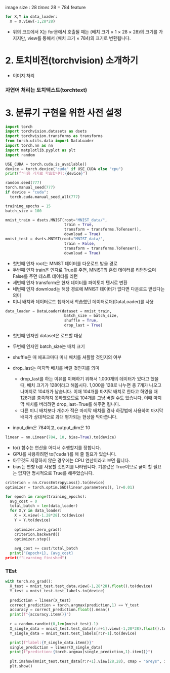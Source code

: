 image size : 28 $times$ 28 = 784 feature

```python
for X,Y in data_loader:
  X = X.view(-1,28*28)
```
- 위의 코드에서 X는 for문에서 호출될 때는 (배치 크기 × 1 × 28 × 28)의 크기를 가지지만, view를 통해서 (배치 크기 × 784)의 크기로 변환됩니다.

# 2. 토치비전(torchvision) 소개하기
- 이미지 처리
### 자연어 처리는 토치텍스트(torchtext)

# 3. 분류기 구현을 위한 사전 설정
```python
import torch
import torchvision.datasets as dsets
import torchvision.transforms as transforms
from torch.utils.data import DataLoader
import torch.nn as nn
import matplotlib.pyplot as plt
import random
```

```python
USE_CUDA = torch.cuda.is_available()
device = torch.device("cuda" if USE_CUDA else "cpu")
print(f"다음 기기로 학습합니다:{device}")
```
```python
random.seed(777)
torch.manual_seed(777)
if device = "cuda":
  torch.cuda.manual_seed_all(777)
```
```python
training_epochs = 15
batch_size = 100
```
```python
mnist_train = dsets.MNIST(root="MNIST_data/",
                          train = True,
                          transform = transforms.ToTenser(),
                          download = True)
mnist_test = dsets.MNIST(root="MNIST_data/",
                          train = False,
                          transform = transforms.ToTenser(),
                          download = True)
```
- 첫번째 인자 root는 MNIST 데이터를 다운로드 받을 경로
- 두번째 인자 train은 인자로 True를 주면, MNIST의 훈련 데이터를 리턴받으며 False를 주면 테스트 데이터를 리턴
- 세번째 인자 transform은 현재 데이터를 파이토치 텐서로 변환
- 네번째 인자 download는 해당 경로에 MNIST 데이터가 없다면 다운로드 받겠다는 의미
- 미니 배치와 데이터로드 챕터에서 학습했던 데이터로더(DataLoader)를 사용
```python
data_loader = DataLoader(dataset = mnist_train,
                          batch_size = batch_size,
                          shuffle = True,
                          drop_last = True)
```
- 첫번째 인자인 dataset은 로드할 대상
- 두번째 인자인 batch_size는 배치 크기
- shuffle은 매 에포크마다 미니 배치를 셔플할 것인지의 여부
- drop_last는 마지막 배치를 버릴 것인지를 의미
  - drop_last를 하는 이유를 이해하기 위해서 1,000개의 데이터가 있다고 했을 때, 배치 크기가 128이라고 해봅시다. 1,000을 128로 나누면 총 7개가 나오고 나머지로 104개가 남습니다. 이때 104개를 마지막 배치로 한다고 하였을 때 128개를 충족하지 못하였으므로 104개를 그냥 버릴 수도 있습니다. 이때 마지막 배치를 버리려면 drop_last=True를 해주면 됩니다.
  - 다른 미니 배치보다 개수가 적은 마지막 배치를 경사 하강법에 사용하여 마지막 배치가 상대적으로 과대 평가되는 현상을 막아줍니다.

- input_dim은 784이고, output_dim은 10
```python
linear = nn.Linear(784, 10, bias=True).to(device)
```
- to() 함수는 연산을 어디서 수행할지를 정합니다.
- GPU를 사용하려면 to('cuda')를 해 줄 필요가 있습니다.
- 아무것도 지정하지 않은 경우에는 CPU 연산이라고 보면 됩니다.
- bias는 편향 b를 사용할 것인지를 나타냅니다. 기본값은 True이므로 굳이 할 필요는 없지만 명시적으로 True를 해주었습니다.

```python
criterion = nn.CrossEntropyLoss().to(device)
optimizer = torch.optim.SGD(linear.parameters(), lr=0.01)
```

```python
for epoch in range(training_epochs):
  avg_cost = 0
  total_batch = len(data_loader)
  for X,Y in data_loader:
    X = X.view(-1.28*28).to(device)
    Y = Y.to(device)
    
    optimizer.zero_grad()
    criterion.backward()
    optimizer.step()
    
    avg_cost += cost/total_batch
  print("{epoch+1}, {avg_cost}
print(f"Learning finished")
```
### TEst
```python
with torch.no_grad():
  X_test = mnist_test.test_data.view(-1,28*28).float().to(device)
  Y_test = mnist_test.test_labels.to(device)
  
  prediction = linear(X_test)
  correct_prediction = torch.argmax(prediction,1) == Y_test
  accuracy = correct_prediction.float().mean()
  print(f"{accuracy.item()}")
  
  r = random.randint(0,len(mnist_test)-1)
  X_single_data = mnist_test.test_data[r:r+1].view(-1,28*28).float().to(device)
  Y_single_data = mnist_test.test_labels[r:r+1].to(device)

  print(f"label:{Y_single_data.item()}"
  single_prediction = linear(X_single_data)
  print(f"prediction:{torch.argmax(single_prediction,1).item()}")
  
  plt.imshow(mnist_test.test_data[r:r+1].view(28,28), cmap = "Greys", interpolation='nearest')
  plt.show()
```










